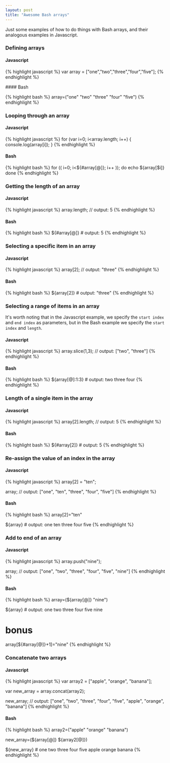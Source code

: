```yaml
---
layout: post
title: "Awesome Bash arrays"
---
```

Just some examples of how to do things with Bash arrays, and their analogous examples in Javascript.

<!-- more -->

### Defining arrays

#### Javascript

{% highlight javascript %}
var array = ["one","two","three","four","five"];
{% endhighlight %}

#### Bash

{% highlight bash %}
array=("one" "two" "three" "four" "five")
{% endhighlight %}

### Looping through an array

#### Javascript

{% highlight javascript %}
for (var i=0; i<array.length; i++) {
    console.log(array[i]);
}
{% endhighlight %}

#### Bash

{% highlight bash %}
for (( i=0; i<${#array[@]}; i++ ));
do
    echo ${array[$i]}
done
{% endhighlight %}


### Getting the length of an array

#### Javascript

{% highlight javascript %}
array.length; // output: 5
{% endhighlight %}

#### Bash

{% highlight bash %}
${#array[@]} # output: 5
{% endhighlight %}

### Selecting a specific item in an array

#### Javascript

{% highlight javascript %}
array[2]; // output: "three"
{% endhighlight %}

#### Bash

{% highlight bash %}
${array[2]} # output: "three"
{% endhighlight %}


### Selecting a range of items in an array

It's worth noting that in the Javascript example, we specify the `start index` and `end index` as parameters, but in the Bash example we specify the `start index` and `length`.

#### Javascript

{% highlight javascript %}
array.slice(1,3); // output: ["two", "three"]
{% endhighlight %}

#### Bash

{% highlight bash %}
${array[@]:1:3} # output: two three four
{% endhighlight %}

### Length of a single item in the array

#### Javascript

{% highlight javascript %}
array[2].length; // output: 5
{% endhighlight %}

#### Bash

{% highlight bash %}
${#array[2]} # output: 5
{% endhighlight %}

### Re-assign the value of an index in the array

#### Javascript

{% highlight javascript %}
array[2] = "ten";

array; // output: ["one", "ten", "three", "four", "five"]
{% endhighlight %}

#### Bash

{% highlight bash %}
array[2]="ten"

${array} # output: one ten three four five
{% endhighlight %}

### Add to end of an array

#### Javascript

{% highlight javascript %}
array.push("nine");

array; // output: ["one", "two", "three", "four", "five", "nine"]
{% endhighlight %}

#### Bash

{% highlight bash %}
array=(${array[@]} "nine")

${array} # output: one two three four five nine

# bonus

array[${#array[@]}+1]="nine"
{% endhighlight %}

### Concatenate two arrays

#### Javascript

{% highlight javascript %}
var array2 = ["apple", "orange", "banana"];

var new_array = array.concat(array2);

new_array; // output: ["one", "two", "three", "four", "five", "apple", "orange", "banana"]
{% endhighlight %}

#### Bash

{% highlight bash %}
array2=("apple" "orange" "banana")

new_array=(${array[@]} ${array2[@]})

${new_array} # one two three four five apple orange banana
{% endhighlight %}
